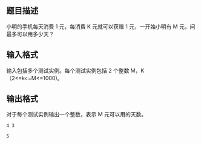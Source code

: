 ## 题目描述

小明的手机每天消费 1 元，每消费 K 元就可以获赠 1 元，一开始小明有 M 元，问最多可以用多少天？

## 输入格式

输入包括多个测试实例。每个测试实例包括 2 个整数 M，K（2<=k<=M<=1000)。

## 输出格式

对于每个测试实例输出一个整数，表示 M 元可以用的天数。

```input1
4 3
```

```output1
5
```
